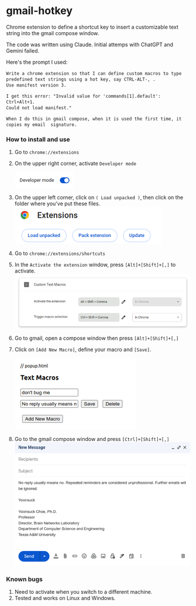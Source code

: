 # gmail-hotkey


Chrome extension to define a shortcut key to insert a customizable text string into the gmail compose window. 

The code was written using Claude. Initial attemps with ChatGPT and Gemini failed. 

Here's the prompt I used:
```
Write a chrome extension so that I can define custom macros to type 
predefined text strings using a hot key, say CTRL-ALT-, . 
Use manifest version 3.
```

```
I get this error: "Invalid value for 'commands[1].default': Ctrl+Alt+1.
Could not load manifest."
```


```
When I do this in gmail compose, when it is used the first time, it copies my email  signature.

```

### How to install and use 

1. Go to `chrome://extensions`
1. On the upper right corner, activate `Developer mode`

   ![dev](img/dev.png)
1. On the upper left corner, click on `( Load unpacked )`, then click on the folder where you've put these files.
   ![load](img/load.png)
1. Go to `chrome://extensions/shortcuts`
1. In the `Activate the extension` window, press `[Alt]+[Shift]+[,]` to activate.
   ![activate](img/activate.png)
1. Go to gmail, open a compose window then press `[Alt]+[Shift]+[,]`
1. Click on `[Add New Macro]`, define your macro and `[Save]`.

   ![define](img/define.png)
1. Go to the gmail compose window and press `[Ctrl]+[Shift]+[,]`
   ![example](img/example.png)


### Known bugs

1. Need to activate when you switch to a different machine.
1. Tested and works on Linux and Windows.

